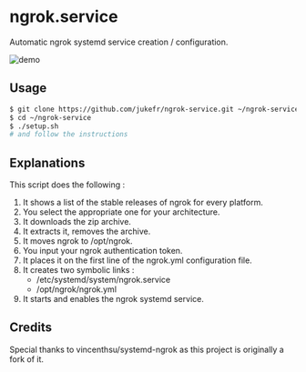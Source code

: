 # ngrok.service

Automatic ngrok systemd service creation / configuration.

![demo](https://s3.eu-west-3.amazonaws.com/juke-github/compressed-demo.gif)

## Usage
```bash
$ git clone https://github.com/jukefr/ngrok-service.git ~/ngrok-service
$ cd ~/ngrok-service
$ ./setup.sh 
# and follow the instructions 
```

## Explanations
This script does the following :
1. It shows a list of the stable releases of ngrok for every platform.
2. You select the appropriate one for your architecture.
3. It downloads the zip archive.
4. It extracts it, removes the archive.
5. It moves ngrok to /opt/ngrok.
6. You input your ngrok authentication token.
7. It places it on the first line of the ngrok.yml configuration file.
8. It creates two symbolic links :
    * /etc/systemd/system/ngrok.service
    * /opt/ngrok/ngrok.yml
9. It starts and enables the ngrok systemd service.

## Credits
Special thanks to vincenthsu/systemd-ngrok as this project is originally a fork of it.
